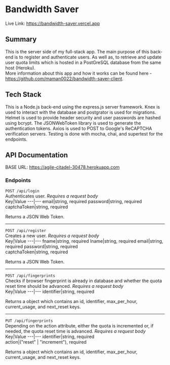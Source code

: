 # Bandwidth Saver
Live Link: https://bandwidth-saver.vercel.app    
  
## Summary  
This is the server side of my full-stack app. The main purpose of this back-end is to register and authenticate users. As well as, to retrieve and update user quota limits which is hosted in a PostGreSQL database from the same host (Heroku).   
More information about this app and how it works can be found here - https://github.com/maman0022/bandwidth-saver-client.  
  
## Tech Stack  
This is a Node.js back-end using the express.js server framework. Knex is used to interact with the database and postgrator is used for migrations. Helmet is used to provide header security and user passwords are hashed using bcrypt. The JSONWebToken library is used to generate the authentication tokens. Axios is used to POST to Google's ReCAPTCHA verification servers. Testing is done with mocha, chai, and supertest for the endpoints.  

## API Documentation  
BASE URL: https://agile-citadel-30478.herokuapp.com   
### Endpoints  

`POST /api/login`  
Authenticates user. *Requires a request body*  
Key|Value
---|---
email|string, required
password|string, required  
captchaToken|string, required  
  
Returns a JSON Web Token.
  
---  
  
`POST /api/register`  
Creates a new user. *Requires a request body*  
Key|Value
---|---
fname|string, required
lname|string, required
email|string, required
password|string, required  
captchaToken|string, required  

Returns a JSON Web Token.  
  
---  
  
`POST /api/fingerprints`  
Checks if browser fingerprint is already in database and whether the quota reset time should be advanced. *Requires a request body*  
Key|Value
---|---
identifier|string, required  
  
Returns a object which contains an id, identifier, max_per_hour, current_usage, and next_reset keys.

---  
  
`PUT /api/fingerprints`  
Depending on the action attribute, either the quota is incremented or, if needed, the quota reset time is advanced. *Requires a request body*  
Key|Value
---|---
identifier|string, required  
action|("reset" | "increment"), required  
  
Returns a object which contains an id, identifier, max_per_hour, current_usage, and next_reset keys.